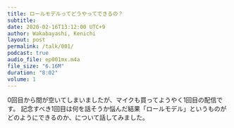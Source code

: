 ```yaml
---
title: ロールモデルってどうやってできるの？
subtitle: 
date: 2020-02-16T13:12:00 UTC+9
author: Wakabayashi, Kenichi
layout: post
permalink: /talk/001/
podcast: true
audio_file: ep001mx.m4a
file_size: "6.16M"
duration: "8:02"
volume: 1
---
```

0回目から間が空いてしまいましたが、マイクも買ってようやく1回目の配信です。
記念すべき1回目は何を話そうか悩んだ結果「ロールモデル」というものがどのようにできるのか、について話してみました。